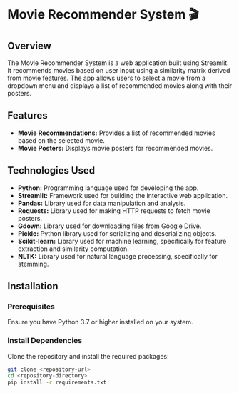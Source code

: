# Movie Recommender System 🎬

## Overview

The Movie Recommender System is a web application built using Streamlit. It recommends movies based on user input using a similarity matrix derived from movie features. The app allows users to select a movie from a dropdown menu and displays a list of recommended movies along with their posters.

## Features

- **Movie Recommendations:** Provides a list of recommended movies based on the selected movie.
- **Movie Posters:** Displays movie posters for recommended movies.

## Technologies Used

- **Python:** Programming language used for developing the app.
- **Streamlit:** Framework used for building the interactive web application.
- **Pandas:** Library used for data manipulation and analysis.
- **Requests:** Library used for making HTTP requests to fetch movie posters.
- **Gdown:** Library used for downloading files from Google Drive.
- **Pickle:** Python library used for serializing and deserializing objects.
- **Scikit-learn:** Library used for machine learning, specifically for feature extraction and similarity computation.
- **NLTK:** Library used for natural language processing, specifically for stemming.

## Installation

### Prerequisites

Ensure you have Python 3.7 or higher installed on your system.

### Install Dependencies

Clone the repository and install the required packages:

```bash
git clone <repository-url>
cd <repository-directory>
pip install -r requirements.txt
